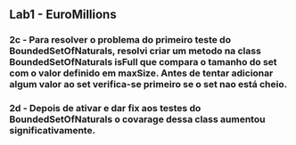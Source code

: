 ## Lab1 - EuroMillions 

### 2c -  Para resolver o problema do primeiro teste do BoundedSetOfNaturals, resolvi criar um metodo na class BoundedSetOfNaturals isFull que compara o tamanho do set com o valor definido em maxSize. Antes de tentar adicionar algum valor ao set verifica-se primeiro se o set nao está cheio.

### 2d - Depois de ativar e dar fix aos testes do BoundedSetOfNaturals o covarage dessa class aumentou significativamente.